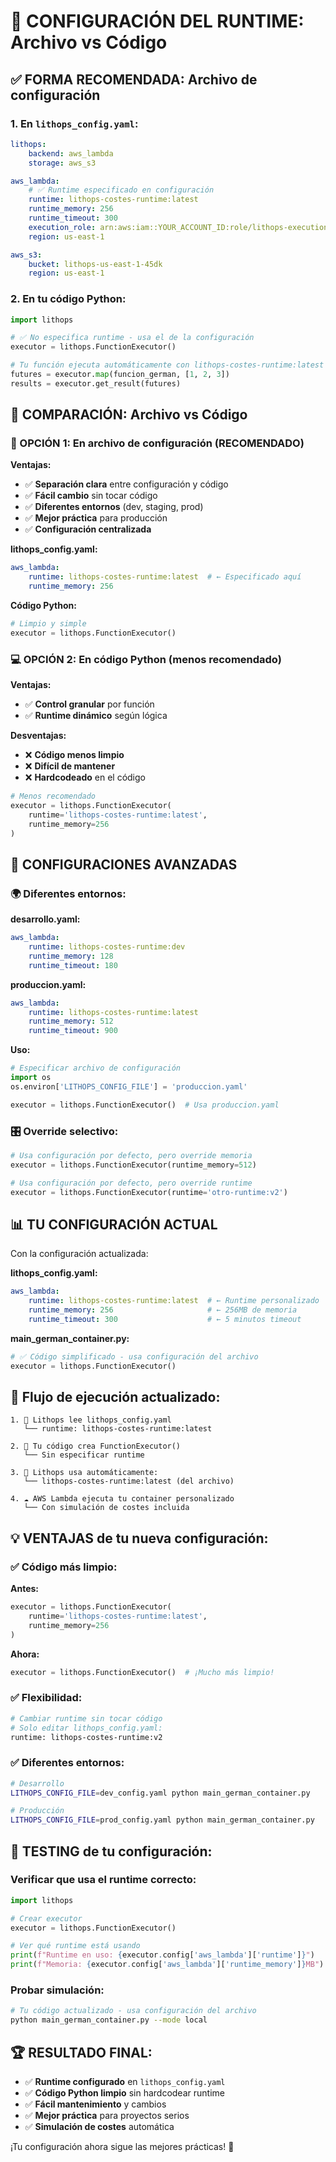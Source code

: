 # 🎯 CONFIGURACIÓN DEL RUNTIME: Archivo vs Código

## ✅ **FORMA RECOMENDADA: Archivo de configuración**

### **1. En `lithops_config.yaml`:**
```yaml
lithops:
    backend: aws_lambda
    storage: aws_s3

aws_lambda:
    # ✅ Runtime especificado en configuración
    runtime: lithops-costes-runtime:latest
    runtime_memory: 256
    runtime_timeout: 300
    execution_role: arn:aws:iam::YOUR_ACCOUNT_ID:role/lithops-execution-role
    region: us-east-1

aws_s3:
    bucket: lithops-us-east-1-45dk
    region: us-east-1
```

### **2. En tu código Python:**
```python
import lithops

# ✅ No especifica runtime - usa el de la configuración
executor = lithops.FunctionExecutor()

# Tu función ejecuta automáticamente con lithops-costes-runtime:latest
futures = executor.map(funcion_german, [1, 2, 3])
results = executor.get_result(futures)
```

## 🔄 **COMPARACIÓN: Archivo vs Código**

### **📁 OPCIÓN 1: En archivo de configuración (RECOMENDADO)**

**Ventajas:**
- ✅ **Separación clara** entre configuración y código
- ✅ **Fácil cambio** sin tocar código
- ✅ **Diferentes entornos** (dev, staging, prod)
- ✅ **Mejor práctica** para producción
- ✅ **Configuración centralizada**

**lithops_config.yaml:**
```yaml
aws_lambda:
    runtime: lithops-costes-runtime:latest  # ← Especificado aquí
    runtime_memory: 256
```

**Código Python:**
```python
# Limpio y simple
executor = lithops.FunctionExecutor()
```

### **💻 OPCIÓN 2: En código Python (menos recomendado)**

**Ventajas:**
- ✅ **Control granular** por función
- ✅ **Runtime dinámico** según lógica

**Desventajas:**
- ❌ **Código menos limpio**
- ❌ **Difícil de mantener**
- ❌ **Hardcodeado** en el código

```python
# Menos recomendado
executor = lithops.FunctionExecutor(
    runtime='lithops-costes-runtime:latest',
    runtime_memory=256
)
```

## 🔧 **CONFIGURACIONES AVANZADAS**

### **🌍 Diferentes entornos:**

**desarrollo.yaml:**
```yaml
aws_lambda:
    runtime: lithops-costes-runtime:dev
    runtime_memory: 128
    runtime_timeout: 180
```

**produccion.yaml:**
```yaml
aws_lambda:
    runtime: lithops-costes-runtime:latest
    runtime_memory: 512
    runtime_timeout: 900
```

**Uso:**
```python
# Especificar archivo de configuración
import os
os.environ['LITHOPS_CONFIG_FILE'] = 'produccion.yaml'

executor = lithops.FunctionExecutor()  # Usa produccion.yaml
```

### **🎛️ Override selectivo:**

```python
# Usa configuración por defecto, pero override memoria
executor = lithops.FunctionExecutor(runtime_memory=512)

# Usa configuración por defecto, pero override runtime
executor = lithops.FunctionExecutor(runtime='otro-runtime:v2')
```

## 📊 **TU CONFIGURACIÓN ACTUAL**

Con la configuración actualizada:

**lithops_config.yaml:**
```yaml
aws_lambda:
    runtime: lithops-costes-runtime:latest  # ← Runtime personalizado
    runtime_memory: 256                     # ← 256MB de memoria  
    runtime_timeout: 300                    # ← 5 minutos timeout
```

**main_german_container.py:**
```python
# ✅ Código simplificado - usa configuración del archivo
executor = lithops.FunctionExecutor()
```

## 🔄 **Flujo de ejecución actualizado:**

```
1. 📁 Lithops lee lithops_config.yaml
   └── runtime: lithops-costes-runtime:latest
   
2. 🐍 Tu código crea FunctionExecutor()
   └── Sin especificar runtime
   
3. 🔄 Lithops usa automáticamente:
   └── lithops-costes-runtime:latest (del archivo)
   
4. ☁️ AWS Lambda ejecuta tu container personalizado
   └── Con simulación de costes incluida
```

## 💡 **VENTAJAS de tu nueva configuración:**

### **✅ Código más limpio:**
**Antes:**
```python
executor = lithops.FunctionExecutor(
    runtime='lithops-costes-runtime:latest',
    runtime_memory=256
)
```

**Ahora:**
```python
executor = lithops.FunctionExecutor()  # ¡Mucho más limpio!
```

### **✅ Flexibilidad:**
```bash
# Cambiar runtime sin tocar código
# Solo editar lithops_config.yaml:
runtime: lithops-costes-runtime:v2
```

### **✅ Diferentes entornos:**
```bash
# Desarrollo
LITHOPS_CONFIG_FILE=dev_config.yaml python main_german_container.py

# Producción  
LITHOPS_CONFIG_FILE=prod_config.yaml python main_german_container.py
```

## 🎯 **TESTING de tu configuración:**

### **Verificar que usa el runtime correcto:**
```python
import lithops

# Crear executor
executor = lithops.FunctionExecutor()

# Ver qué runtime está usando
print(f"Runtime en uso: {executor.config['aws_lambda']['runtime']}")
print(f"Memoria: {executor.config['aws_lambda']['runtime_memory']}MB")
```

### **Probar simulación:**
```bash
# Tu código actualizado - usa configuración del archivo
python main_german_container.py --mode local
```

## 🏆 **RESULTADO FINAL:**

- ✅ **Runtime configurado** en `lithops_config.yaml`
- ✅ **Código Python limpio** sin hardcodear runtime
- ✅ **Fácil mantenimiento** y cambios
- ✅ **Mejor práctica** para proyectos serios
- ✅ **Simulación de costes** automática

¡Tu configuración ahora sigue las mejores prácticas! 🚀
